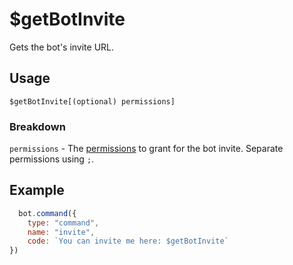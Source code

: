 # $getBotInvite
Gets the bot's invite URL.

## Usage
```
$getBotInvite[(optional) permissions]
```

### Breakdown
`permissions` - The [permissions](https://djs-bdscript.gitbook.io/docs/begin/permissions) to grant for the bot invite. Separate permissions using `;`.

## Example
```js
  bot.command({
    type: "command", 
    name: "invite", 
    code: `You can invite me here: $getBotInvite`
})
```
